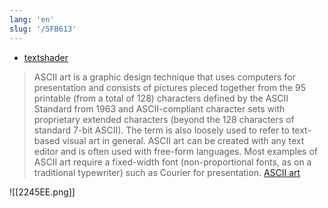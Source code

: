 ```yaml
---
lang: 'en'
slug: '/5FB613'
---
```


- [textshader](https://textshader.com/)

> ASCII art is a graphic design technique that uses computers for presentation and consists of pictures pieced together from the 95 printable (from a total of 128) characters defined by the ASCII Standard from 1963 and ASCII-compliant character sets with proprietary extended characters (beyond the 128 characters of standard 7-bit ASCII). The term is also loosely used to refer to text-based visual art in general. ASCII art can be created with any text editor and is often used with free-form languages. Most examples of ASCII art require a fixed-width font (non-proportional fonts, as on a traditional typewriter) such as Courier for presentation. [ASCII art](https://en.wikipedia.org/wiki/ASCII_art)

![[2245EE.png]]
